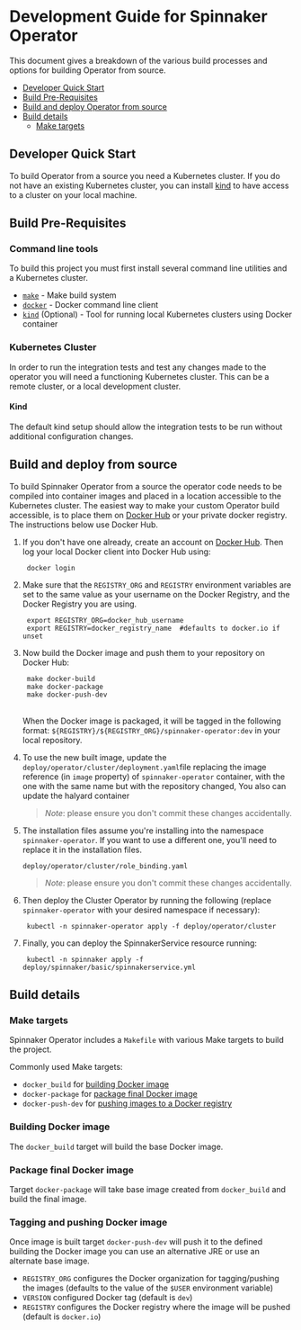 # Development Guide for Spinnaker Operator

This document gives a breakdown of the various build processes and options for building Operator from source.

<!-- TOC depthFrom:2 -->

- [Developer Quick Start](#developer-quick-start)
- [Build Pre-Requisites](#build-pre-requisites)
- [Build and deploy Operator from source](#build-and-deploy-from-source)
- [Build details](#build-details)
    - [Make targets](#make-targets) 

<!-- /TOC -->

## Developer Quick Start

To build Operator from a source you need a Kubernetes cluster. If you do not have an existing
Kubernetes cluster, you can install [kind](https://kind.sigs.k8s.io/) to have access
to a cluster on your local machine.

## Build Pre-Requisites

### Command line tools

To build this project you must first install several command line utilities and a Kubernetes cluster.

- [`make`](https://www.gnu.org/software/make/) - Make build system
- [`docker`](https://docs.docker.com/install/) - Docker command line client
- [`kind`](https://docs.docker.com/install/) (Optional) - Tool for running local Kubernetes clusters using Docker container

### Kubernetes Cluster

In order to run the integration tests and test any changes made to the operator you will need a functioning Kubernetes cluster. This can be a remote cluster, or a local development cluster.

#### Kind

The default kind setup should allow the integration tests to be run without additional configuration changes.

## Build and deploy from source

To build Spinnaker Operator from a source the operator code needs to be compiled into container images and placed
in a location accessible to the Kubernetes cluster. The easiest way to make your custom Operator build
accessible, is to place them on [Docker Hub](https://hub.docker.com/) or your private docker registry. The instructions below use Docker Hub.

1. If you don't have one already, create an account on [Docker Hub](https://hub.docker.com/). Then log your local
   Docker client into Docker Hub using:

        docker login


2. Make sure that the `REGISTRY_ORG` and `REGISTRY` environment variables are set to the same value as your
   username on the Docker Registry, and the Docker Registry you are using.

        export REGISTRY_ORG=docker_hub_username
        export REGISTRY=docker_registry_name  #defaults to docker.io if unset

3. Now build the Docker image and push them to your repository on Docker Hub:

        make docker-build
        make docker-package
        make docker-push-dev
   \
   When the Docker image is packaged, it will be tagged in the following
   format: `${REGISTRY}/${REGISTRY_ORG}/spinnaker-operator:dev` in your local repository.


4. To use the new built image, update
   the `deploy/operator/cluster/deployment.yaml`file replacing the image reference (in `image`
   property) of `spinnaker-operator` container, with the one with the same name but with the repository changed, You also can update the halyard container
   > *Note*: please ensure you don't commit these changes accidentally.


5. The installation files assume you're installing into the namespace `spinnaker-operator`. If you want to use a different one,
   you'll need to replace it in the installation files.

       deploy/operator/cluster/role_binding.yaml
   > *Note*: please ensure you don't commit these changes accidentally.


6. Then deploy the Cluster Operator by running the following (replace `spinnaker-operator` with your desired namespace if
   necessary):

        kubectl -n spinnaker-operator apply -f deploy/operator/cluster

7. Finally, you can deploy the SpinnakerService resource running:

        kubectl -n spinnaker apply -f deploy/spinnaker/basic/spinnakerservice.yml       

## Build details

### Make targets

Spinnaker Operator includes a `Makefile` with various Make targets to build the project.

Commonly used Make targets:

- `docker_build` for [building Docker image](#building-docker-image)
- `docker-package` for [package final Docker image](#package-final-docker-image)
- `docker-push-dev` for [pushing images to a Docker registry](#tagging-and-pushing-docker-image)

### Building Docker image

The `docker_build` target will build the base Docker image. 

### Package final Docker image

Target `docker-package` will take base image created from `docker_build` and build the final image.

### Tagging and pushing Docker image

Once image is built target `docker-push-dev` will push it to the defined  building the Docker image you can use an alternative JRE or use an alternate base image.

* `REGISTRY_ORG` configures the Docker organization for tagging/pushing the images (defaults to the value of the `$USER`
  environment variable)
* `VERSION` configured Docker tag (default is `dev`)
* `REGISTRY` configures the Docker registry where the image will be pushed (default is `docker.io`)
